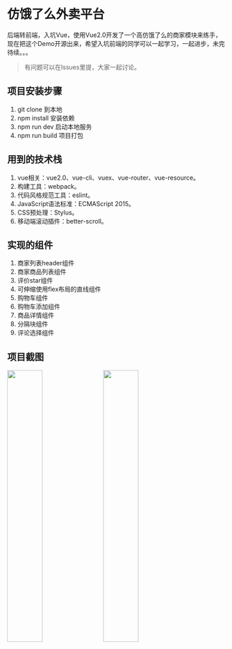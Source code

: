 # 仿饿了么外卖平台

后端转前端，入坑Vue，使用Vue2.0开发了一个高仿饿了么的商家模块来练手，现在把这个Demo开源出来，希望入坑前端的同学可以一起学习，一起进步，未完待续。。。

> 有问题可以在Issues里提，大家一起讨论。

## 项目安装步骤

1.  git clone 到本地
2.  npm install 安装依赖
3.  npm run dev 启动本地服务
4.  npm run build 项目打包

## 用到的技术栈

1.  vue相关：vue2.0、vue-cli、vuex、vue-router、vue-resource。
2.  构建工具：webpack。
3.  代码风格规范工具：eslint。
4.  JavaScript语法标准：ECMAScript 2015。
5.  CSS预处理：Stylus。
6.  移动端滚动插件：better-scroll。

## 实现的组件

1.  商家列表header组件
2.  商家商品列表组件
3.  评价star组件
4.  可伸缩使用flex布局的直线组件
5.  购物车组件
6.  购物车添加组件
7.  商品详情组件
8.  分隔块组件
9.  评论选择组件     

## 项目截图

<img src="https://github.com/facebesidewyj/takeaway_demo/blob/master/resource/img/Screenshot_20171129-140904.png" width="40%"/>    
<img src="https://github.com/facebesidewyj/takeaway_demo/blob/master/resource/img/Screenshot_20171129-140912.png" width="40%"/>
